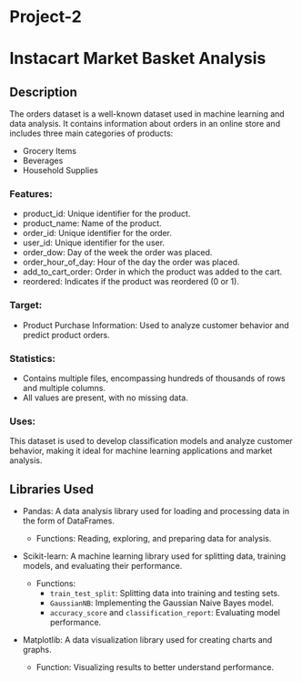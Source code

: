 # Project-2
# Instacart Market Basket Analysis

## Description

The orders dataset is a well-known dataset used in machine learning and data analysis. It contains information about orders in an online store and includes three main categories of products:

- Grocery Items
- Beverages
- Household Supplies

### Features:
- product_id: Unique identifier for the product.
- product_name: Name of the product.
- order_id: Unique identifier for the order.
- user_id: Unique identifier for the user.
- order_dow: Day of the week the order was placed.
- order_hour_of_day: Hour of the day the order was placed.
- add_to_cart_order: Order in which the product was added to the cart.
- reordered: Indicates if the product was reordered (0 or 1).

### Target:
- Product Purchase Information: Used to analyze customer behavior and predict product orders.

### Statistics:
- Contains multiple files, encompassing hundreds of thousands of rows and multiple columns.
- All values are present, with no missing data.

### Uses:
This dataset is used to develop classification models and analyze customer behavior, making it ideal for machine learning applications and market analysis.

## Libraries Used
- Pandas: A data analysis library used for loading and processing data in the form of DataFrames.

  - Functions: Reading, exploring, and preparing data for analysis.

- Scikit-learn: A machine learning library used for splitting data, training models, and evaluating their performance.

  - Functions: 
    - `train_test_split`: Splitting data into training and testing sets.
    - `GaussianNB`: Implementing the Gaussian Naive Bayes model.
    - `accuracy_score` and `classification_report`: Evaluating model performance.

- Matplotlib: A data visualization library used for creating charts and graphs.

  - Function: Visualizing results to better understand performance.
